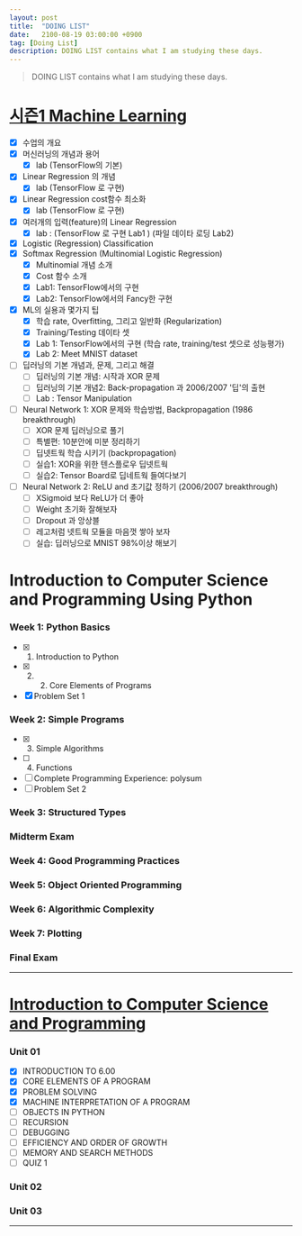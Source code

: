 ```yaml
---
layout: post
title:  "DOING LIST"
date:   2100-08-19 03:00:00 +0900
tag: [Doing List]
description: DOING LIST contains what I am studying these days.
---
```


> DOING LIST contains what I am studying these days.

# [시즌1 Machine Learning](https://hunkim.github.io/ml/)

  - [x] 수업의 개요
  - [x] 머신러닝의 개념과 용어
    - [x] lab (TensorFlow의 기본)
  - [x] Linear Regression 의 개념
    - [x] lab (TensorFlow 로 구현)
  - [x] Linear Regression cost함수 최소화
    - [x] lab (TensorFlow 로 구현)
  - [x] 여러개의 입력(feature)의 Linear Regression
    - [x] lab : (TensorFlow 로 구현 Lab1 ) (파일 데이타 로딩 Lab2)
  - [x] Logistic (Regression) Classification
  - [x] Softmax Regression (Multinomial Logistic Regression)
    - [x] Multinomial 개념 소개
    - [x] Cost 함수 소개
    - [x] Lab1: TensorFlow에서의 구현
    - [x] Lab2: TensorFlow에서의 Fancy한 구현
  - [x] ML의 실용과 몇가지 팁
    - [x] 학습 rate, Overfitting, 그리고 일반화 (Regularization)
    - [x] Training/Testing 데이타 셋
    - [x] Lab 1: TensorFlow에서의 구현 (학습 rate, training/test 셋으로 성능평가)
    - [x] Lab 2: Meet MNIST dataset
  - [ ] 딥러닝의 기본 개념과, 문제, 그리고 해결
    - [ ] 딥러닝의 기본 개념: 시작과 XOR 문제
    - [ ] 딥러닝의 기본 개념2: Back-propagation 과 2006/2007 '딥'의 출현
    - [ ] Lab : Tensor Manipulation
  - [ ] Neural Network 1: XOR 문제와 학습방법, Backpropagation (1986 breakthrough)
    - [ ] XOR 문제 딥러닝으로 풀기
    - [ ] 특별편: 10분안에 미분 정리하기
    - [ ] 딥넷트웍 학습 시키기 (backpropagation)
    - [ ] 실습1: XOR을 위한 텐스플로우 딥넷트웍
    - [ ] 실습2: Tensor Board로 딥네트웍 들여다보기
  - [ ] Neural Network 2: ReLU and 초기값 정하기 (2006/2007 breakthrough)
    - [ ] XSigmoid 보다 ReLU가 더 좋아
    - [ ] Weight 초기화 잘해보자
    - [ ] Dropout 과 앙상블
    - [ ] 레고처럼 넷트웍 모듈을 마음껏 쌓아 보자
    - [ ] 실습: 딥러닝으로 MNIST 98%이상 해보기

# Introduction to Computer Science and Programming Using Python

### Week 1: Python Basics
  - [x] 1. Introduction to Python
  - [x] 2. 2. Core Elements of Programs
  - [x] Problem Set 1

### Week 2: Simple Programs
  - [x] 3. Simple Algorithms
  - [ ] 4. Functions
  - [ ] Complete Programming Experience: polysum
  - [ ] Problem Set 2

### Week 3: Structured Types
### Midterm Exam
### Week 4: Good Programming Practices
### Week 5: Object Oriented Programming
### Week 6: Algorithmic Complexity
### Week 7: Plotting
### Final Exam

---

# [Introduction to Computer Science and Programming](https://ocw.mit.edu/courses/electrical-engineering-and-computer-science/6-00sc-introduction-to-computer-science-and-programming-spring-2011/)

### Unit 01
  - [x] INTRODUCTION TO 6.00
  - [x] CORE ELEMENTS OF A PROGRAM
  - [x] PROBLEM SOLVING
  - [x] MACHINE INTERPRETATION OF A PROGRAM
  - [ ] OBJECTS IN PYTHON
  - [ ] RECURSION
  - [ ] DEBUGGING
  - [ ] EFFICIENCY AND ORDER OF GROWTH
  - [ ] MEMORY AND SEARCH METHODS
  - [ ] QUIZ 1

### Unit 02
### Unit 03

---
